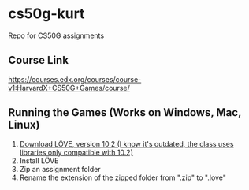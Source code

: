 # cs50g-kurt
Repo for CS50G assignments

## Course Link
https://courses.edx.org/courses/course-v1:HarvardX+CS50G+Games/course/

## Running the Games (Works on Windows, Mac, Linux)
1. [Download LÖVE, version 10.2 (I know it's outdated, the class uses libraries only compatible with 10.2)](https://bitbucket.org/rude/love/downloads/)
2. Install LÖVE
3. Zip an assignment folder
4. Rename the extension of the zipped folder from ".zip" to ".love"


